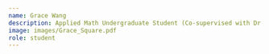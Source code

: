 ```yaml
---
name: Grace Wang
description: Applied Math Undergraduate Student (Co-supervised with Dr. Aryeh Warmflash)
image: images/Grace_Square.pdf
role: student
---
```


